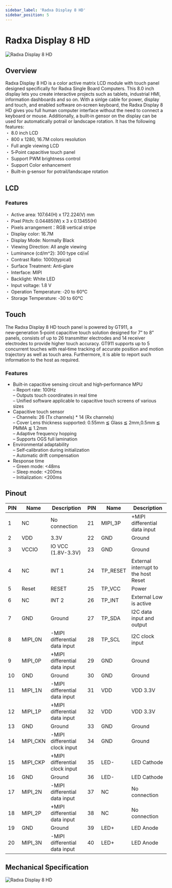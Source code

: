 ```yaml
---
sidebar_label: 'Radxa Display 8 HD'
sidebar_position: 5
---
```


# Radxa Display 8 HD


![Radxa Display 8 HD](/img/accessories/display-8-hd.webp)

## Overview
Radxa Display 8 HD is a color active matrix LCD module with touch panel designed specifically for Radxa Single Board Computers. This 8.0 inch display lets you create interactive projects such as tablets, industrial HMI, information dashboards and so on. With a sinlge cable for power, display and touch, and enabled software on‑screen keyboard, the Radxa Display 8 HD gives you full human computer interface without the need to connect a keyboard or mouse. Additionally, a built‑in gensor on the display can be used for automatically potrail or landscape rotation. It has the following features:  
・ 8.0 inch LCD  
・ 800 x 1280, 16.7M colors resolution  
・ Full angle viewing LCD  
・ 5‑Point capacitive touch panel  
・ Support PWM brightness control  
・ Support Color enhancement  
・ Built‑in g‑sensor for potrail/landscape rotation  

## LCD
###  Features
・ Active area: 107.64(H) x 172.224(V) mm  
・ Pixel Pitch: 0.04485(W) x 3 x 0.13455(H)  
・ Pixels arrangement：RGB vertical stripe  
・ Display color: 16.7M  
・ Display Mode: Normally Black  
・ Viewing Direction: All angle viewing  
・ Luminance (cd/m^2): 300 type cd/㎡  
・ Contrast Ratio: 1000(typical)  
・ Surface Treatment: Anti‑glare  
・ Interface: MIPI  
・ Backlight: White LED  
・ Input voltage: 1.8 V  
・ Operation Temperature: ‑20 to 60℃  
・ Storage Temperature: ‑30 to 60℃  

## Touch
The Radxa Display 8 HD touch panel is powered by GT911, a new‑generation 5‑point capacitive touch solution designed for 7” to 8” panels, consists of up to 26 transmitter electrodes and 14 receiver electrodes to provide higher touch accuracy. GT911 supports up to 5 concurrent touches with real‑time tracking of accurate position and motion trajectory as well as touch area. Furthermore, it is able to report such information to the host as required.  


###  Features

- Built‑in capacitive sensing circuit and high‑performance MPU  
    – Report rate: 100Hz  
    – Outputs touch coordinates in real time  
    – Unified software applicable to capacitive touch screens of various sizes  
- Capacitive touch sensor    
– Channels: 26 (Tx channels) * 14 (Rx channels)  
    – Cover Lens thickness supported: 0.55mm ≦ Glass ≦ 2mm,0.5mm ≦ PMMA ≦ 1.2mm  
    – Adaptive frequency hopping  
    – Supports OGS full lamination
- Environmental adaptability  
    – Self‑calibration during initialization  
    – Automatic drift compensation  
- Response time  
    – Green mode: <48ms  
    – Sleep mode: <200ms  
    – Initialization: <200ms  

## Pinout

| PIN | Name     | Description                                    | PIN | Name     | Description                                    |
|-----|----------|------------------------------------------------|-----|----------|------------------------------------------------|
| 1   | NC       | No connection                                  | 21  | MIPI_3P  | +MIPI differential data input                  |
| 2   | VDD      | 3.3V                                           | 22  | GND      | Ground                                         |
| 3   | VCCIO    | IO VCC (1.8V-3.3V)                             | 23  | GND      | Ground                                         |
| 4   | NC       | INT 1                                          | 24  | TP_RESET | External interrupt to the host Reset           |
| 5   | Reset    | RESET                                          | 25  | TP_VCC   | Power                                          |
| 6   | NC       | INT 2                                          | 26  | TP_INT   | External Low is active                         |
| 7   | GND      | Ground                                         | 27  | TP_SDA   | I2C data input and output                      |
| 8   | MIPI_0N  | -MIPI differential data input                  | 28  | TP_SCL   | I2C clock input                                |
| 9   | MIPI_0P  | +MIPI differential data input                  | 29  | GND      | Ground                                         |
| 10  | GND      | Ground                                         | 30  | GND      | Ground                                         |
| 11  | MIPI_1N  | -MIPI differential data input                  | 31  | VDD      | VDD 3.3V                                       |
| 12  | MIPI_1P  | +MIPI differential data input                  | 32  | VDD      | VDD 3.3V                                       |
| 13  | GND      | Ground                                         | 33  | GND      | Ground                                         |
| 14  | MIPI_CKN | -MIPI differential clock input                 | 34  | GND      | Ground                                         |
| 15  | MIPI_CKP | +MIPI differential clock input                 | 35  | LED-     | LED Cathode                                    |
| 16  | GND      | Ground                                         | 36  | LED-     | LED Cathode                                    |
| 17  | MIPI_2N  | -MIPI differential data input                  | 37  | NC       | No connection                                  |
| 18  | MIPI_2P  | +MIPI differential data input                  | 38  | NC       | No connection                                  |
| 19  | GND      | Ground                                         | 39  | LED+     | LED Anode                                      |
| 20  | MIPI_3N  | -MIPI differential data input                  | 40  | LED+     | LED Anode                                      |

## Mechanical Specification
![Radxa Display 8 HD](/img/accessories/rock5a-display-8hd-spec.webp)
